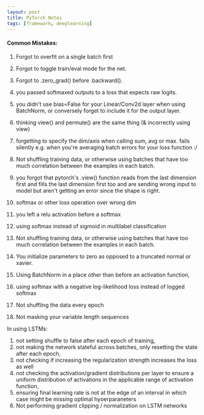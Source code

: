 ```yaml
---
layout: post
title: PyTorch Notes
tags: [framework, deeplearning]
---
```


#### Common Mistakes:
1. Forgot to overfit on a single batch first
2. Forgot to toggle train/eval mode for the net. 
3. Forgot to .zero_grad() before .backward(). 
4. you passed softmaxed outputs to a loss that expects raw logits.
5. you didn't use bias=False for your Linear/Conv2d layer when using BatchNorm, or conversely forget to include it for the output layer.
6. thinking view() and permute() are the same thing (& incorrectly using view)
7. forgetting to specify the dim/axis when calling sum, avg or max. fails silently e.g. when you're averaging batch errors for your loss function :/
8. Not shuffling training data, or otherwise using batches that have too much correlation between the examples in each batch.
9. you forgot that pytorch's .view() function reads from the last dimension first and fills the last dimension first too and are sending wrong input to model but aren't getting an error since the shape is right.
10. softmax or other loss operation over wrong dim
11. you left a relu activation before a softmax
12. using softmax instead of sigmoid in multilabel classification
13. Not shuffling training data, or otherwise using batches that have too much correlation between the examples in each batch.
14. You initialize parameters to zero as opposed to a truncated normal or xavier.

1. Using BatchNorm in a place other than before an activation function, 
2. using softmax with a negative log-likelihood loss instead of logged softmax 
3. Not shuffling the data every epoch 
4. Not masking your variable length sequences

In using LSTMs: 
1. not setting shuffle to false after each epoch of training, 
2. not making the network stateful across batches, only resetting the state after each epoch, 
3. not checking if increasing the regularization strength increases the loss as well
4. not checking the activation/gradient distributions per layer to ensure a uniform distribution of activations in the applicable range of activation function, 
5. ensuring final learning rate is not at the edge of an interval in which case might be missing optimal hyoerparaneters
6. Not performing gradient clipping / normalization on LSTM networks
